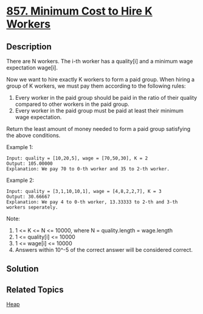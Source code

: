 # [857. Minimum Cost to Hire K Workers](https://leetcode.com/problems/minimum-cost-to-hire-k-workers)

## Description

There are N workers.  The i-th worker has a quality[i] and a minimum wage expectation wage[i].

Now we want to hire exactly K workers to form a paid group.  When hiring a group of K workers, we must pay them according to the following rules:

1. Every worker in the paid group should be paid in the ratio of their quality compared to other workers in the paid group.
2. Every worker in the paid group must be paid at least their minimum wage expectation.

Return the least amount of money needed to form a paid group satisfying the above conditions.


Example 1:

```
Input: quality = [10,20,5], wage = [70,50,30], K = 2
Output: 105.00000
Explanation: We pay 70 to 0-th worker and 35 to 2-th worker.
```

Example 2:

```
Input: quality = [3,1,10,10,1], wage = [4,8,2,2,7], K = 3
Output: 30.66667
Explanation: We pay 4 to 0-th worker, 13.33333 to 2-th and 3-th workers seperately. 
```

Note:

1. 1 <= K <= N <= 10000, where N = quality.length = wage.length
2. 1 <= quality[i] <= 10000
3. 1 <= wage[i] <= 10000
4. Answers within 10^-5 of the correct answer will be considered correct.

## Solution

## Related Topics

[Heap](https://leetcode.com/tag/heap/) 
